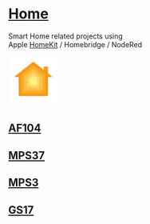 # [Home](https://www.apple.com/de/ios/home/)
Smart Home related projects using  
Apple [HomeKit](https://de.wikipedia.org/wiki/HomeKit) / Homebridge / NodeRed

<a href="https://www.apple.com/de/ios/home/">
<img width="100" alt="2021-09-21" src="images/Apple_HomeKit_logo.svg"> 

## [AF104](AF104/readme.md)
  
## [MPS37](AF104/readme.md)  
  
## [MPS3](AF104/readme.md)
  
## [GS17](AF104/readme.md)  
[]()  
[]()  
[]()  
[]()  
[]()  
[]()  
[]()  

